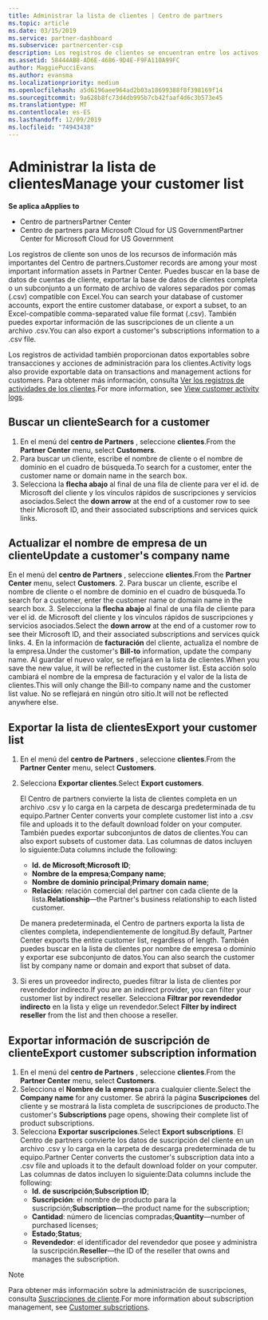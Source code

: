 ```yaml
---
title: Administrar la lista de clientes | Centro de partners
ms.topic: article
ms.date: 03/15/2019
ms.service: partner-dashboard
ms.subservice: partnercenter-csp
description: Los registros de clientes se encuentran entre los activos de información más importantes. Obtenga información acerca de cómo ver, buscar, actualizar y exportar información en la lista de clientes.
ms.assetid: 58444AB8-AD6E-4686-9D4E-F9FA110A99FC
author: MaggiePucciEvans
ms.author: evansma
ms.localizationpriority: medium
ms.openlocfilehash: a5d6196aee964ad2b03a18699388f8f398169f14
ms.sourcegitcommit: 9a628b8fc73d4db995b7cb42faaf4d6c3b573e45
ms.translationtype: MT
ms.contentlocale: es-ES
ms.lasthandoff: 12/09/2019
ms.locfileid: "74943438"
---
```

# <a name="manage-your-customer-list"></a><span data-ttu-id="d05bb-104">Administrar la lista de clientes</span><span class="sxs-lookup"><span data-stu-id="d05bb-104">Manage your customer list</span></span>

<span data-ttu-id="d05bb-105">**Se aplica a**</span><span class="sxs-lookup"><span data-stu-id="d05bb-105">**Applies to**</span></span>

-  <span data-ttu-id="d05bb-106">Centro de partners</span><span class="sxs-lookup"><span data-stu-id="d05bb-106">Partner Center</span></span>
-  <span data-ttu-id="d05bb-107">Centro de partners para Microsoft Cloud for US Government</span><span class="sxs-lookup"><span data-stu-id="d05bb-107">Partner Center for Microsoft Cloud for US Government</span></span>


<span data-ttu-id="d05bb-108">Los registros de cliente son unos de los recursos de información más importantes del Centro de partners.</span><span class="sxs-lookup"><span data-stu-id="d05bb-108">Customer records are among your most important information assets in Partner Center.</span></span> <span data-ttu-id="d05bb-109">Puedes buscar en la base de datos de cuentas de cliente, exportar la base de datos de clientes completa o un subconjunto a un formato de archivo de valores separados por comas (.csv) compatible con Excel.</span><span class="sxs-lookup"><span data-stu-id="d05bb-109">You can search your database of customer accounts, export the entire customer database, or export a subset, to an Excel-compatible comma-separated value file format (.csv).</span></span> <span data-ttu-id="d05bb-110">También puedes exportar información de las suscripciones de un cliente a un archivo .csv.</span><span class="sxs-lookup"><span data-stu-id="d05bb-110">You can also export a customer's subscriptions information to a .csv file.</span></span>

<span data-ttu-id="d05bb-111">Los registros de actividad también proporcionan datos exportables sobre transacciones y acciones de administración para los clientes.</span><span class="sxs-lookup"><span data-stu-id="d05bb-111">Activity logs also provide exportable data on transactions and management actions for customers.</span></span> <span data-ttu-id="d05bb-112">Para obtener más información, consulta [Ver los registros de actividades de los clientes](activity-logs.md).</span><span class="sxs-lookup"><span data-stu-id="d05bb-112">For more information, see [View customer activity logs](activity-logs.md).</span></span>


## <a name="search-for-a-customer"></a><span data-ttu-id="d05bb-113">Buscar un cliente</span><span class="sxs-lookup"><span data-stu-id="d05bb-113">Search for a customer</span></span>

1.  <span data-ttu-id="d05bb-114">En el menú del **centro de Partners** , seleccione **clientes**.</span><span class="sxs-lookup"><span data-stu-id="d05bb-114">From the **Partner Center** menu, select **Customers**.</span></span>
2.  <span data-ttu-id="d05bb-115">Para buscar un cliente, escribe el nombre de cliente o el nombre de dominio en el cuadro de búsqueda.</span><span class="sxs-lookup"><span data-stu-id="d05bb-115">To search for a customer, enter the customer name or domain name in the search box.</span></span>
3.  <span data-ttu-id="d05bb-116">Selecciona la **flecha abajo** al final de una fila de cliente para ver el id. de Microsoft del cliente y los vínculos rápidos de suscripciones y servicios asociados.</span><span class="sxs-lookup"><span data-stu-id="d05bb-116">Select the **down arrow** at the end of a customer row to see their Microsoft ID, and their associated subscriptions and services quick links.</span></span>

## <a name="update-a-customers-company-name"></a><span data-ttu-id="d05bb-117">Actualizar el nombre de empresa de un cliente</span><span class="sxs-lookup"><span data-stu-id="d05bb-117">Update a customer's company name</span></span>

<span data-ttu-id="d05bb-118">En el menú del **centro de Partners** , seleccione **clientes**.</span><span class="sxs-lookup"><span data-stu-id="d05bb-118">From the **Partner Center** menu, select **Customers**.</span></span>
2.  <span data-ttu-id="d05bb-119">Para buscar un cliente, escribe el nombre de cliente o el nombre de dominio en el cuadro de búsqueda.</span><span class="sxs-lookup"><span data-stu-id="d05bb-119">To search for a customer, enter the customer name or domain name in the search box.</span></span>
3.  <span data-ttu-id="d05bb-120">Selecciona la **flecha abajo** al final de una fila de cliente para ver el id. de Microsoft del cliente y los vínculos rápidos de suscripciones y servicios asociados.</span><span class="sxs-lookup"><span data-stu-id="d05bb-120">Select the **down arrow** at the end of a customer row to see their Microsoft ID, and their associated subscriptions and services quick links.</span></span>
4.  <span data-ttu-id="d05bb-121">En la información de **facturación** del cliente, actualiza el nombre de la empresa.</span><span class="sxs-lookup"><span data-stu-id="d05bb-121">Under the customer's **Bill-to** information, update the company name.</span></span> <span data-ttu-id="d05bb-122">Al guardar el nuevo valor, se reflejará en la lista de clientes.</span><span class="sxs-lookup"><span data-stu-id="d05bb-122">When you save the new value, it will be reflected in the customer list.</span></span> <span data-ttu-id="d05bb-123">Esta acción solo cambiará el nombre de la empresa de facturación y el valor de la lista de clientes.</span><span class="sxs-lookup"><span data-stu-id="d05bb-123">This will only change the Bill-to company name and the customer list value.</span></span> <span data-ttu-id="d05bb-124">No se reflejará en ningún otro sitio.</span><span class="sxs-lookup"><span data-stu-id="d05bb-124">It will not be reflected anywhere else.</span></span>

## <a name="export-your-customer-list"></a><span data-ttu-id="d05bb-125">Exportar la lista de clientes</span><span class="sxs-lookup"><span data-stu-id="d05bb-125">Export your customer list</span></span>

1.  <span data-ttu-id="d05bb-126">En el menú del **centro de Partners** , seleccione **clientes**.</span><span class="sxs-lookup"><span data-stu-id="d05bb-126">From the **Partner Center** menu, select **Customers**.</span></span>
2.  <span data-ttu-id="d05bb-127">Selecciona **Exportar clientes**.</span><span class="sxs-lookup"><span data-stu-id="d05bb-127">Select **Export customers**.</span></span>

    <span data-ttu-id="d05bb-128">El Centro de partners convierte la lista de clientes completa en un archivo .csv y lo carga en la carpeta de descarga predeterminada de tu equipo.</span><span class="sxs-lookup"><span data-stu-id="d05bb-128">Partner Center converts your complete customer list into a .csv file and uploads it to the default download folder on your computer.</span></span> <span data-ttu-id="d05bb-129">También puedes exportar subconjuntos de datos de clientes.</span><span class="sxs-lookup"><span data-stu-id="d05bb-129">You can also export subsets of customer data.</span></span> <span data-ttu-id="d05bb-130">Las columnas de datos incluyen lo siguiente:</span><span class="sxs-lookup"><span data-stu-id="d05bb-130">Data columns include the following:</span></span>

    -   <span data-ttu-id="d05bb-131">**Id. de Microsoft**;</span><span class="sxs-lookup"><span data-stu-id="d05bb-131">**Microsoft ID**;</span></span>
    -   <span data-ttu-id="d05bb-132">**Nombre de la empresa**;</span><span class="sxs-lookup"><span data-stu-id="d05bb-132">**Company name**;</span></span>
    -   <span data-ttu-id="d05bb-133">**Nombre de dominio principal**;</span><span class="sxs-lookup"><span data-stu-id="d05bb-133">**Primary domain name**;</span></span>
    -   <span data-ttu-id="d05bb-134">**Relación**: relación comercial del partner con cada cliente de la lista.</span><span class="sxs-lookup"><span data-stu-id="d05bb-134">**Relationship**—the Partner's business relationship to each listed customer.</span></span>

    <span data-ttu-id="d05bb-135">De manera predeterminada, el Centro de partners exporta la lista de clientes completa, independientemente de longitud.</span><span class="sxs-lookup"><span data-stu-id="d05bb-135">By default, Partner Center exports the entire customer list, regardless of length.</span></span> <span data-ttu-id="d05bb-136">También puedes buscar en la lista de clientes por nombre de empresa o dominio y exportar ese subconjunto de datos.</span><span class="sxs-lookup"><span data-stu-id="d05bb-136">You can also search the customer list by company name or domain and export that subset of data.</span></span>

3.  <span data-ttu-id="d05bb-137">Si eres un proveedor indirecto, puedes filtrar la lista de clientes por revendedor indirecto.</span><span class="sxs-lookup"><span data-stu-id="d05bb-137">If you are an indirect provider, you can filter your customer list by indirect reseller.</span></span> <span data-ttu-id="d05bb-138">Selecciona **Filtrar por revendedor indirecto** en la lista y elige un revendedor.</span><span class="sxs-lookup"><span data-stu-id="d05bb-138">Select **Filter by indirect reseller** from the list and then choose a reseller.</span></span>


## <a name="export-customer-subscription-information"></a><span data-ttu-id="d05bb-139">Exportar información de suscripción de cliente</span><span class="sxs-lookup"><span data-stu-id="d05bb-139">Export customer subscription information</span></span>

1.  <span data-ttu-id="d05bb-140">En el menú del **centro de Partners** , seleccione **clientes**.</span><span class="sxs-lookup"><span data-stu-id="d05bb-140">From the **Partner Center** menu, select **Customers**.</span></span>
2.  <span data-ttu-id="d05bb-141">Selecciona el **Nombre de la empresa** para cualquier cliente.</span><span class="sxs-lookup"><span data-stu-id="d05bb-141">Select the **Company name** for any customer.</span></span> <span data-ttu-id="d05bb-142">Se abrirá la página **Suscripciones** del cliente y se mostrará la lista completa de suscripciones de producto.</span><span class="sxs-lookup"><span data-stu-id="d05bb-142">The customer's **Subscriptions** page opens, showing their complete list of product subscriptions.</span></span>
3.  <span data-ttu-id="d05bb-143">Selecciona **Exportar suscripciones**.</span><span class="sxs-lookup"><span data-stu-id="d05bb-143">Select **Export subscriptions**.</span></span> <span data-ttu-id="d05bb-144">El Centro de partners convierte los datos de suscripción del cliente en un archivo .csv y lo carga en la carpeta de descarga predeterminada de tu equipo.</span><span class="sxs-lookup"><span data-stu-id="d05bb-144">Partner Center converts the customer's subscription data into a .csv file and uploads it to the default download folder on your computer.</span></span> <span data-ttu-id="d05bb-145">Las columnas de datos incluyen lo siguiente:</span><span class="sxs-lookup"><span data-stu-id="d05bb-145">Data columns include the following:</span></span>
    -   <span data-ttu-id="d05bb-146">**Id. de suscripción**;</span><span class="sxs-lookup"><span data-stu-id="d05bb-146">**Subscription ID**;</span></span>
    -   <span data-ttu-id="d05bb-147">**Suscripción**: el nombre de producto para la suscripción;</span><span class="sxs-lookup"><span data-stu-id="d05bb-147">**Subscription**—the product name for the subscription;</span></span>
    -   <span data-ttu-id="d05bb-148">**Cantidad**: número de licencias compradas;</span><span class="sxs-lookup"><span data-stu-id="d05bb-148">**Quantity**—number of purchased licenses;</span></span>
    -   <span data-ttu-id="d05bb-149">**Estado**;</span><span class="sxs-lookup"><span data-stu-id="d05bb-149">**Status**;</span></span>
    -   <span data-ttu-id="d05bb-150">**Revendedor**: el identificador del revendedor que posee y administra la suscripción.</span><span class="sxs-lookup"><span data-stu-id="d05bb-150">**Reseller**—the ID of the reseller that owns and manages the subscription.</span></span>

> [!NOTE]  
> <span data-ttu-id="d05bb-151">Para obtener más información sobre la administración de suscripciones, consulta [Suscripciones de cliente](customer-subscriptions.md).</span><span class="sxs-lookup"><span data-stu-id="d05bb-151">For more information about subscription management, see [Customer subscriptions](customer-subscriptions.md).</span></span>

     

 

 



